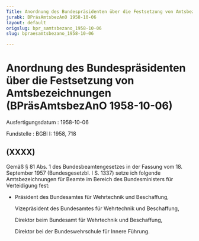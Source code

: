 ```yaml
---
Title: Anordnung des Bundespräsidenten über die Festsetzung von Amtsbezeichnungen
jurabk: BPräsAmtsbezAnO 1958-10-06
layout: default
origslug: bpr_samtsbezano_1958-10-06
slug: bpraesamtsbezano_1958-10-06

---
```


# Anordnung des Bundespräsidenten über die Festsetzung von Amtsbezeichnungen (BPräsAmtsbezAnO 1958-10-06)

Ausfertigungsdatum
:   1958-10-06

Fundstelle
:   BGBl I: 1958, 718



## (XXXX)

Gemäß § 81 Abs. 1 des Bundesbeamtengesetzes in der Fassung vom 18.
September 1957 (Bundesgesetzbl. I S. 1337) setze ich folgende
Amtsbezeichnungen für Beamte im Bereich des Bundesministers für
Verteidigung fest:

*   Präsident des Bundesamtes für Wehrtechnik und Beschaffung,

    Vizepräsident des Bundesamtes für Wehrtechnik und Beschaffung,

    Direktor beim Bundesamt für Wehrtechnik und Beschaffung,

    Direktor bei der Bundeswehrschule für Innere Führung.




